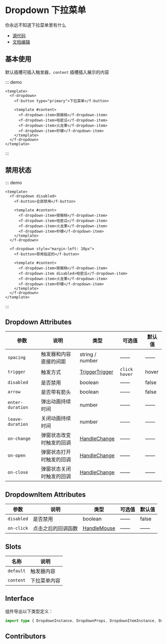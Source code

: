 # Dropdown 下拉菜单

你永远不知道下拉菜单里有什么

- [源代码](https://github.com/FightingDesign/fighting-design/tree/master/packages/fighting-design/dropdown)
- [文档编辑](https://github.com/FightingDesign/fighting-design/blob/master/docs/components/dropdown.md)

## 基本使用

默认插槽可插入触发器，`content` 插槽插入展示的内容

::: demo

```vue
<template>
  <f-dropdown>
    <f-button type="primary">下拉菜单</f-button>

    <template #content>
      <f-dropdown-item>猕猴桃</f-dropdown-item>
      <f-dropdown-item>哈密瓜</f-dropdown-item>
      <f-dropdown-item>火龙果</f-dropdown-item>
      <f-dropdown-item>柠檬</f-dropdown-item>
    </template>
  </f-dropdown>
</template>
```

:::

## 禁用状态

::: demo

```vue
<template>
  <f-dropdown disabled>
    <f-button>全部禁用</f-button>

    <template #content>
      <f-dropdown-item>猕猴桃</f-dropdown-item>
      <f-dropdown-item>哈密瓜</f-dropdown-item>
      <f-dropdown-item>火龙果</f-dropdown-item>
      <f-dropdown-item>柠檬</f-dropdown-item>
    </template>
  </f-dropdown>

  <f-dropdown style="margin-left: 20px">
    <f-button>禁用指定的</f-button>

    <template #content>
      <f-dropdown-item>猕猴桃</f-dropdown-item>
      <f-dropdown-item disabled>哈密瓜</f-dropdown-item>
      <f-dropdown-item>火龙果</f-dropdown-item>
      <f-dropdown-item>柠檬</f-dropdown-item>
    </template>
  </f-dropdown>
</template>
```

:::

## Dropdown Attributes

| 参数             | 说明                     | 类型                                                                 | 可选值          | 默认值 |
| ---------------- | ------------------------ | -------------------------------------------------------------------- | --------------- | ------ |
| `spacing`        | 触发器和内容直接的间距   | string / number                                                      | ——              | ——     |
| `trigger`        | 触发方式                 | <a href="/components/trigger.html#triggertrigger">TriggerTrigger</a> | `click` `hover` | hover  |
| `disabled`       | 是否禁用                 | boolean                                                              | ——              | false  |
| `arrow`          | 是否带有箭头             | boolean                                                              | ——              | false  |
| `enter-duration` | 弹出动画持续时间         | number                                                               | ——              | ——     |
| `leave-duration` | 关闭动画持续时间         | number                                                               | ——              | ——     |
| `on-change`      | 弹窗状态改变时触发的回调 | <a href="/components/interface.html#handlechange">HandleChange</a>   | ——              | ——     |
| `on-open`        | 弹窗状态打开时触发的回调 | <a href="/components/interface.html#handlechange">HandleChange</a>   | ——              | ——     |
| `on-close`       | 弹窗状态关闭时触发的回调 | <a href="/components/interface.html#handlechange">HandleChange</a>   | ——              | ——     |

## DropdownItem Attributes

| 参数       | 说明               | 类型                                                             | 可选值 | 默认值 |
| ---------- | ------------------ | ---------------------------------------------------------------- | ------ | ------ |
| `disabled` | 是否禁用           | boolean                                                          | ——     | false  |
| `on-click` | 点击之后的回调函数 | <a href="/components/interface.html#handlemouse">HandleMouse</a> | ——     | ——     |

## Slots

| 名称      | 说明         |
| --------- | ------------ |
| `default` | 触发器内容   |
| `content` | 下拉菜单内容 |

## Interface

组件导出以下类型定义：

```ts
import type { DropdownInstance, DropdownProps, DropdownItemInstance, DropdownItemProps } from 'fighting-design'
```

## Contributors

<a href="https://github.com/Tyh2001" target="_blank">
  <f-avatar round src="https://avatars.githubusercontent.com/u/73180970?v=4" />
</a>
